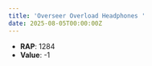 ```yaml
---
title: 'Overseer Overload Headphones '
date: 2025-08-05T00:00:00Z
---
```

- **RAP**: 1284
- **Value**: -1
